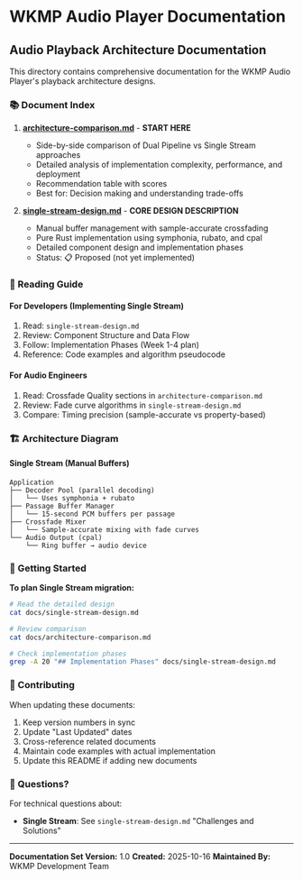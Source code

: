 # WKMP Audio Player Documentation

## Audio Playback Architecture Documentation

This directory contains comprehensive documentation for the WKMP Audio Player's playback architecture designs.

### 📚 Document Index

1. **[architecture-comparison.md](architecture-comparison.md)** - **START HERE**
   - Side-by-side comparison of Dual Pipeline vs Single Stream approaches
   - Detailed analysis of implementation complexity, performance, and deployment
   - Recommendation table with scores
   - Best for: Decision making and understanding trade-offs

2. **[single-stream-design.md](single-stream-design.md)** - **CORE DESIGN DESCRIPTION**
   - Manual buffer management with sample-accurate crossfading
   - Pure Rust implementation using symphonia, rubato, and cpal
   - Detailed component design and implementation phases
   - Status: 📋 Proposed (not yet implemented)

### 📖 Reading Guide

#### For Developers (Implementing Single Stream)
1. Read: `single-stream-design.md`
2. Review: Component Structure and Data Flow
3. Follow: Implementation Phases (Week 1-4 plan)
4. Reference: Code examples and algorithm pseudocode

#### For Audio Engineers
1. Read: Crossfade Quality sections in `architecture-comparison.md`
2. Review: Fade curve algorithms in `single-stream-design.md`
3. Compare: Timing precision (sample-accurate vs property-based)

### 🏗️ Architecture Diagram

#### Single Stream (Manual Buffers)
```
Application
├── Decoder Pool (parallel decoding)
│   └── Uses symphonia + rubato
├── Passage Buffer Manager
│   └── 15-second PCM buffers per passage
├── Crossfade Mixer
│   └── Sample-accurate mixing with fade curves
└── Audio Output (cpal)
    └── Ring buffer → audio device
```


### 🚀 Getting Started

**To plan Single Stream migration:**
```bash
# Read the detailed design
cat docs/single-stream-design.md

# Review comparison
cat docs/architecture-comparison.md

# Check implementation phases
grep -A 20 "## Implementation Phases" docs/single-stream-design.md
```

### 🤝 Contributing

When updating these documents:
1. Keep version numbers in sync
2. Update "Last Updated" dates
3. Cross-reference related documents
4. Maintain code examples with actual implementation
5. Update this README if adding new documents

### 📧 Questions?

For technical questions about:
- **Single Stream**: See `single-stream-design.md` "Challenges and Solutions"

---

**Documentation Set Version:** 1.0
**Created:** 2025-10-16
**Maintained By:** WKMP Development Team
